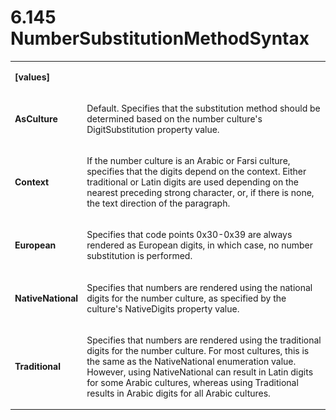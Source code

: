 <html dir="LTR" xmlns:mshelp="http://msdn.microsoft.com/mshelp" xmlns:ddue="http://ddue.schemas.microsoft.com/authoring/2003/5" xmlns:xlink="http://www.w3.org/1999/xlink" xmlns:tool="http://www.microsoft.com/tooltip"><body><input type="hidden" id="userDataCache" class="userDataStyle"><input type="hidden" id="hiddenScrollOffset"><img id="dropDownImage" style="display:none; height:0; width:0;" src="../local/drpdown.gif"><img id="dropDownHoverImage" style="display:none; height:0; width:0;" src="../local/drpdown_orange.gif"><img id="collapseImage" style="display:none; height:0; width:0;" src="../local/collapse.gif"><img id="expandImage" style="display:none; height:0; width:0;" src="../local/exp.gif"><img id="collapseAllImage" style="display:none; height:0; width:0;" src="../local/collall.gif"><img id="expandAllImage" style="display:none; height:0; width:0;" src="../local/expall.gif"><img id="copyImage" style="display:none; height:0; width:0;" src="../local/copycode.gif"><img id="copyHoverImage" style="display:none; height:0; width:0;" src="../local/copycodeHighlight.gif"><div id="header"><h1 class="heading">6.145 NumberSubstitutionMethodSyntax</h1></div><div id="mainSection"><div id="mainBody"><div id="allHistory" class="saveHistory" onsave="saveAll()" onload="loadAll()"></div>




<p xmlns:wsd="http://wsdev.schemas.microsoft.com/authoring/2008/2" xmlns:msxsl="urn:schemas-microsoft-com:xslt" xmlns:script="urn:script" xmlns:build="urn:build">
<div id="sectionSection0" class="section" name="collapseableSection"><content xmlns="http://ddue.schemas.microsoft.com/authoring/2003/5" xmlns:wsd="http://wsdev.schemas.microsoft.com/authoring/2008/2" xmlns:msxsl="urn:schemas-microsoft-com:xslt" xmlns:script="urn:script" xmlns:build="urn:build">
				</content></div><div id="sectionSection1" class="section" name="collapseableSection"><content xmlns="http://ddue.schemas.microsoft.com/authoring/2003/5" xmlns:wsd="http://wsdev.schemas.microsoft.com/authoring/2008/2" xmlns:msxsl="urn:schemas-microsoft-com:xslt" xmlns:script="urn:script" xmlns:build="urn:build">
					<p xmlns=""><b></b></p><table class="ProtocolAuthoredTable" xmlns=""><tr>
								<td>
									<p>
										<b>[values]</b>
									</p>
								</td>
								<td>
								</td>
							</tr><tr>
							<td>
								<p>
									<b>AsCulture</b>
								</p>
							</td>
							<td>
								<p>Default. Specifies that the substitution method should be determined based on the number culture's DigitSubstitution property value.</p>
							</td>
						</tr><tr>
							<td>
								<p>
									<b>Context</b>
								</p>
							</td>
							<td>
								<p>If the number culture is an Arabic or Farsi culture, specifies that the digits depend on the context. Either traditional or Latin digits are used depending on the nearest preceding strong character, or, if there is none, the text direction of the paragraph.</p>
							</td>
						</tr><tr>
							<td>
								<p>
									<b>European</b>
								</p>
							</td>
							<td>
								<p>Specifies that code points 0x30-0x39 are always rendered as European digits, in which case, no number substitution is performed.</p>
							</td>
						</tr><tr>
							<td>
								<p>
									<b>NativeNational</b>
								</p>
							</td>
							<td>
								<p>Specifies that numbers are rendered using the national digits for the number culture, as specified by the culture's NativeDigits property value.</p>
							</td>
						</tr><tr>
							<td>
								<p>
									<b>Traditional</b>
								</p>
							</td>
							<td>
								<p>Specifies that numbers are rendered using the traditional digits for the number culture. For most cultures, this is the same as the NativeNational enumeration value. However, using NativeNational can result in Latin digits for some Arabic cultures, whereas using Traditional results in Arabic digits for all Arabic cultures.</p>
							</td>
						</tr></table>
				</content></div><!--[if gte IE 5]>
			<tool:tip element="languageFilterToolTip" avoidmouse="false"/>
		<![endif]--></div><a name="feedback"></a><span></span></div></body></html>
